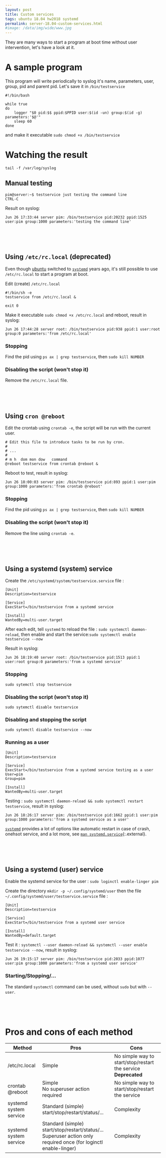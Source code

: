 ```yaml
---
layout: post
title: Custom services
tags: ubuntu 18.04 hw2018 systemd
permalink: server-18.04-custom-services.html
#image: /data/img/wide/www.jpg
---
```


They are many ways to start a program at boot time without user intervention,
let's have a look at it.

# A sample program
This program will write periodically to syslog it's name, parameters, user,
group, pid and parent pid. Let's save it in `/bin/testservice`

```
#!/bin/bash

while true
do
	logger "$0 pid:$$ ppid:$PPID user:$(id -un) group:$(id -g) parameters:'$@'"
	sleep 60
done
```
and make it executable
`sudo chmod +x /bin/testservice`

# Watching the result
```console
tail -f /var/log/syslog
```

## Manual testing
```console
pim@server:~$ testservice just testing the command line
CTRL-C
```

Result on syslog:
```
Jun 26 17:33:44 server pim: /bin/testservice pid:20232 ppid:1525 user:pim group:1000 parameters:'testing the command line'
```

<br /><br /><br />
## Using `/etc/rc.local` (**deprecated**)
Even though [ubuntu](/tag/ubuntu.html) switched to [`systemd`](/tag/systemd.html)
years ago, it's still possible to use `/etc/rc.local` to start a program at boot.

Edit (create) `/etc/rc.local`
```
#!/bin/sh -e
testservice from /etc/rc.local &

exit 0
```

Make it executable `sudo chmod +x /etc/rc.local` and reboot, result in syslog:
```
Jun 26 17:44:28 server root: /bin/testservice pid:938 ppid:1 user:root group:0 parameters:'from /etc/rc.local'
```
### Stopping
Find the pid using `ps ax | grep testservice`, then `sudo kill NUMBER`

### Disabling the script (won't stop it)
Remove the `/etc/rc.local` file.

<br /><br /><br />
## Using `cron @reboot`
Edit the crontab using `crontab -e`, the script will be run with the current user.

```config
# Edit this file to introduce tasks to be run by cron.
# 
# ...
# 
# m h  dom mon dow   command
@reboot testservice from crontab @reboot &
```
Reboot to test, result in syslog:

```
Jun 26 18:00:03 server pim: /bin/testservice pid:893 ppid:1 user:pim group:1000 parameters:'from crontab @reboot'
```
### Stopping
Find the pid using `ps ax | grep testservice`, then `sudo kill NUMBER`

### Disabling the script (won't stop it)
Remove the line using `crontab -e`.

<br /><br /><br />
## Using a systemd (system) service
Create the `/etc/systemd/system/testservice.service` file :
```config
[Unit]
Description=testservice 

[Service]
ExecStart=/bin/testservice from a systemd service

[Install]
WantedBy=multi-user.target
```

After each edit, tell `systemd` to reload the file : `sudo systemctl daemon-reload`,
then enable and start the service:`sudo systemctl enable testservice --now`

Result in syslog:
```
Jun 26 18:19:40 server root: /bin/testservice pid:1513 ppid:1 user:root group:0 parameters:'from a systemd service'
```

### Stopping
`sudo sytemctl stop testservice`

### Disabling the script (won't stop it)
`sudo sytemctl disable testservice`

### Disabling and stopping the script
`sudo sytemctl disable testservice --now`

### Running as a user
```
[Unit]
Description=testservice

[Service]
ExecStart=/bin/testservice from a systemd service testing as a user
User=pim
Group=pim

[Install]
WantedBy=multi-user.target
```

Testing : `sudo systemctl daemon-reload && sudo systemctl restart testservice`,
result in syslog:
```
Jun 26 18:26:17 server pim: /bin/testservice pid:1662 ppid:1 user:pim group:1000 parameters:'from a systemd service as a user'
```

[`systemd`](/tag/systemd.html) provides a lot of options like automatic restart
in case of crash, onehsot service, and a lot more, see [`man systemd.service`](http://manpages.ubuntu.com/manpages/bionic/en/man5/systemd.service.5.html){:.external}.

<br /><br /><br />
## Using a systemd (user) service

Enable the systemd service for the user : `sudo loginctl enable-linger pim`

Create the directory `mkdir -p ~/.config/systemd/user` then the file `~/.config/systemd/user/testservice.service` file :
```config
[Unit]
Description=testservice 

[Service]
ExecStart=/bin/testservice from a systemd user service

[Install]
WantedBy=default.target
```
Test it : `systemctl --user daemon-reload && systemctl --user enable testservice --now`, result in syslog:
```
Jun 26 19:15:17 server pim: /bin/testservice pid:2033 ppid:1077 user:pim group:1000 parameters:'from a systemd user service'
```

### Starting/Stopping/...
The standard `systemctl` command can be used, without `sudo` but with `--user`.

<br /><br /><br />
# Pros and cons of each method

| Method | Pros | Cons |
| - | - | - |
| /etc/rc.local | Simple | No simple way to start/stop/restart the service <br /> **Deprecated**|
| crontab @reboot | Simple <br /> No superuser action required <br /> | No simple way to start/stop/restart the service |
| systemd system service | Standard (simple) start/stop/restart/status/... | Complexity |
| systemd system service | Standard (simple) start/stop/restart/status/... <br /> Superuser action only required once (for loginctl enable-linger) | Complexity |